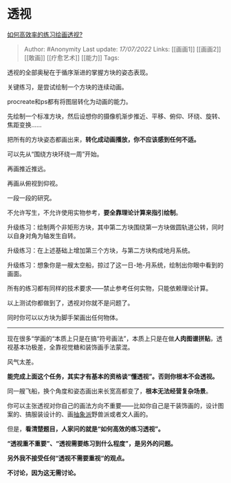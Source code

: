 # 透视
[如何高效率的练习绘画透视?](https://www.zhihu.com/question/38633790/answer/2575556456)

> Author: #Anonymity 
> Last update: *17/07/2022* 
> Links: [[画画1]] [[画画2]] [[敢画]] [[疗愈艺术]] [[能力]]
> Tags: 


透视的全部奥秘在于循序渐进的掌握方块的姿态表现。

关键练习，是尝试绘制一个方块的连续动画。

procreate和ps都有将图层转化为动画的能力。

先绘制一个标准方块，然后设想你的摄像机渐步推近、平移、俯仰、环绕、旋转、焦距变换……

把所有的方块姿态都画出来，**转化成动画播放，你不应该感到任何不适。**

可以先从“围绕方块环绕一周”开始。

再画推近推远。

再画从俯视到仰视。

一段一段的研究。

不允许写生，不允许使用实物参考，**要全靠理论计算来指引绘制**。

升级练习：绘制两个非矩形方块，其中第二方块围绕第一方块做圆轨道公转，同时以自身对角为轴发生自转。

升级练习：在上述基础上增加第三个方块，与第二方块构成地月系统。

升级练习：想象你是一艘太空船，掠过了这一日-地-月系统，绘制出你眼中看到的画面。

所有的练习都有同样的技术要求——禁止参考任何实物，只能依赖理论计算。

以上测试你都做到了，透视对你就不是问题了。

同时你可以以方块为脚手架画出任何物体。

---

现在很多“学画的“本质上只是在搞“符号画法”，本质上只是在做**人肉图谱拼贴**，透视基本功极差，全靠视觉糖和装饰画手法蒙混。

风气太差。

**能完成上面这个任务，其实才有基本的资格谈“懂透视”。否则你根本不会透视。**

同一艘飞船，换个角度和姿态画出来长宽高都变了，**根本无法经营复杂场景**。

你可以主张透视对你自己的画法方向不重要——比如你自己是干装饰画的，设计图案的、搞服装设计的、画[抽象派](https://www.zhihu.com/search?q=%E6%8A%BD%E8%B1%A1%E6%B4%BE&search_source=Entity&hybrid_search_source=Entity&hybrid_search_extra=%7B%22sourceType%22%3A%22answer%22%2C%22sourceId%22%3A2575556456%7D)野兽派或者文人画的。

但是，**看清楚题目，人家问的就是“如何高效的练习透视”。**

**“透视重不重要”、“透视需要练习到什么程度”，是另外的问题。**

  

**另外我不接受任何“透视不需要重视“的观点。**

**不讨论，因为这无需讨论。**